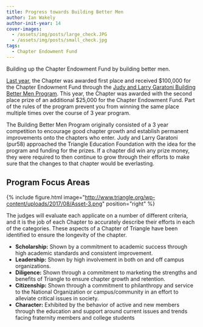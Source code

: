 ```yaml
---
title: Progress towards Building Better Men
author: Ian Wakely
author-init-year: 14
cover-images:
  - /assets/img/posts/large_check.JPG
  - /assets/img/posts/small_check.jpg
tags:
  - Chapter Endowment Fund
---
```


Building up the Chapter Endowment Fund by building better men.

<!-- excerpt -->

[Last year](https://www.mtu.edu/news/stories/2016/august/tech-triangle-chapter-wins-100000-prize.html),
the Chapter was awarded first place and received $100,000 for the Chapter Endowment Fund through the
[Judy and Larry Garatoni Building Better Men Program](https://www.triangle.org/events/buildingbettermen/).
This year, the Chapter was awarded with the second place prize of an additional $25,000 for the
Chapter Endowment Fund. Part of the rules of the program prevent you from winning the same place
multiple times over the course of 3 year program.

The Building Better Men Program originally consisted of a 3 year competition to encourage good chapter growth and establish
permanent improvements onto the chapters who enter. Judy and Larry Garatoni (pur58) approached the Triangle Education Foundation
with the idea for the program and funding for the prizes. If a chapter did win any prize money, they were required to then
continue to grow through their efforts to make sure that the changes to that chapter would be everlasting.

## Program Focus Areas

{% include figure.html image="http://www.triangle.org/wp-content/uploads/2017/08/Asset-3.png" position="right" %}

The judges will evaluate each applicate on a number of different criteria, and it is the job of each Chapter to accurately
describe their efforts in each of the categories. These aspects of a Chapter of Triangle have been identified to ensure the
longevity of the chapter.

- **Scholarship:** Shown by a commitment to academic success through high academic standards and consistent improvement.
- **Leadership:** Shown by high involvement in both on and off campus organizations.
- **Diligence:** Shown through a commitment to marketing the strengths and benefits of Triangle to ensure chapter growth and retention.
- **Citizenship:** Shown through a commitment to philanthropy and service to the National Organization or campus/community in an effort to alleviate critical issues in society.
- **Character:** Exhibited by the behavior of active and new members through the education and support around current issues and trends facing fraternity members and college students
